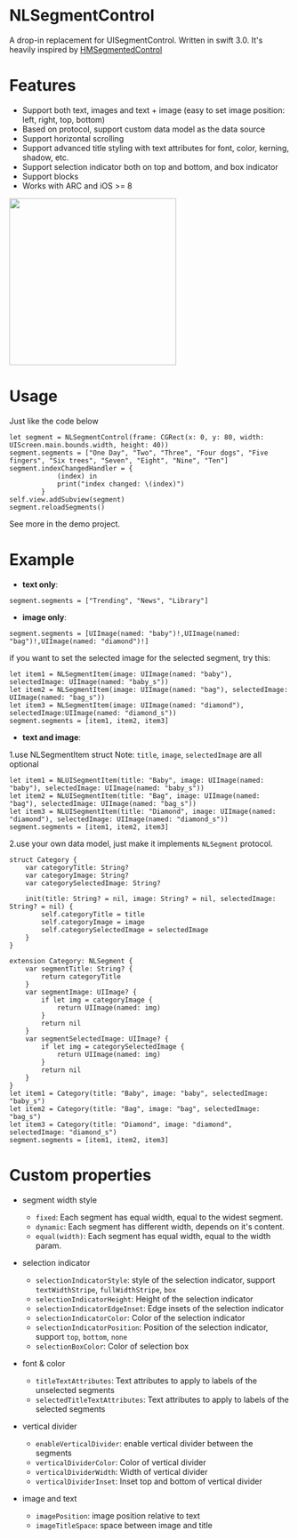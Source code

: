 NLSegmentControl
===

A drop-in replacement for UISegmentControl.  Written in swift 3.0. It's heavily inspired by [HMSegmentedControl](https://github.com/HeshamMegid/HMSegmentedControl)

# Features

- Support both text, images and text + image (easy to set image position: left, right, top, bottom)
- Based on protocol, support custom data model as the data source
- Support horizontal scrolling
- Support advanced title styling with text attributes for font, color, kerning, shadow, etc.
- Support selection indicator both on top and bottom, and box indicator
- Support blocks
- Works with ARC and iOS >= 8

<img src='https://github.com/songhailiang/NLSegmentControl/blob/master/ScreenShot.png' width=300 />

# Usage

Just like the code below
```objc
let segment = NLSegmentControl(frame: CGRect(x: 0, y: 80, width: UIScreen.main.bounds.width, height: 40))
segment.segments = ["One Day", "Two", "Three", "Four dogs", "Five fingers", "Six trees", "Seven", "Eight", "Nine", "Ten"]
segment.indexChangedHandler = {
            (index) in
            print("index changed: \(index)")
        }
self.view.addSubview(segment)
segment.reloadSegments()
```
See more in the demo project.

# Example
- **text only**: 
```objc
segment.segments = ["Trending", "News", "Library"]
```

- **image only**: 
```objc
segment.segments = [UIImage(named: "baby")!,UIImage(named: "bag")!,UIImage(named: "diamond")!]
```
if you want to set the selected image for the selected segment, try this:
```objc
let item1 = NLSegmentItem(image: UIImage(named: "baby"), selectedImage: UIImage(named: "baby_s"))
let item2 = NLSegmentItem(image: UIImage(named: "bag"), selectedImage: UIImage(named: "bag_s"))
let item3 = NLSegmentItem(image: UIImage(named: "diamond"), selectedImage:UIImage(named: "diamond_s"))
segment.segments = [item1, item2, item3]
```

- **text and image**: 

1.use NLSegmentItem struct
Note: ```title```, ```image```, ```selectedImage``` are all optional
```objc
let item1 = NLUISegmentItem(title: "Baby", image: UIImage(named: "baby"), selectedImage: UIImage(named: "baby_s"))
let item2 = NLUISegmentItem(title: "Bag", image: UIImage(named: "bag"), selectedImage: UIImage(named: "bag_s"))
let item3 = NLUISegmentItem(title: "Diamond", image: UIImage(named: "diamond"), selectedImage: UIImage(named: "diamond_s"))
segment.segments = [item1, item2, item3]
```

2.use your own data model, just make it implements ```NLSegment``` protocol.
```objc
struct Category {
    var categoryTitle: String?
    var categoryImage: String?
    var categorySelectedImage: String?
    
    init(title: String? = nil, image: String? = nil, selectedImage: String? = nil) {
        self.categoryTitle = title
        self.categoryImage = image
        self.categorySelectedImage = selectedImage
    }
}

extension Category: NLSegment {
    var segmentTitle: String? {
        return categoryTitle
    }
    var segmentImage: UIImage? {
        if let img = categoryImage {
            return UIImage(named: img)
        }
        return nil
    }
    var segmentSelectedImage: UIImage? {
        if let img = categorySelectedImage {
            return UIImage(named: img)
        }
        return nil
    }
}
let item1 = Category(title: "Baby", image: "baby", selectedImage: "baby_s")
let item2 = Category(title: "Bag", image: "bag", selectedImage: "bag_s")
let item3 = Category(title: "Diamond", image: "diamond", selectedImage: "diamond_s")
segment.segments = [item1, item2, item3]
```

# Custom properties

- segment width style
  * ```fixed```: Each segment has equal width, equal to the widest segment.
  * ```dynamic```: Each segment has different width, depends on it's content.
  * ```equal(width)```: Each segment has equal width, equal to the width param.

- selection indicator
  * ```selectionIndicatorStyle```: style of the selection indicator, support ```textWidthStripe```, ```fullWidthStripe```, ```box```
  * ```selectionIndicatorHeight```: Height of the selection indicator
  * ```selectionIndicatorEdgeInset```: Edge insets of the selection indicator
  * ```selectionIndicatorColor```: Color of the selection indicator
  * ```selectionIndicatorPosition```: Position of the selection indicator, support ```top```, ```bottom```, ```none```
  * ```selectionBoxColor```: Color of selection box
  
- font & color
  * ```titleTextAttributes```: Text attributes to apply to labels of the unselected segments
  * ```selectedTitleTextAttributes```: Text attributes to apply to labels of the selected segments

- vertical divider
  * ```enableVerticalDivider```: enable vertical divider between the segments
  * ```verticalDividerColor```: Color of vertical divider
  * ```verticalDividerWidth```: Width of vertical divider
  * ```verticalDividerInset```: Inset top and bottom of vertical divider

- image and text 
  * ```imagePosition```: image position relative to text
  * ```imageTitleSpace```: space between image and title

